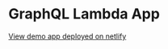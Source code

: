# GraphQL Lambda App

[View demo app deployed on netlify]('https://serverless-graphql-app.netlify.com')
